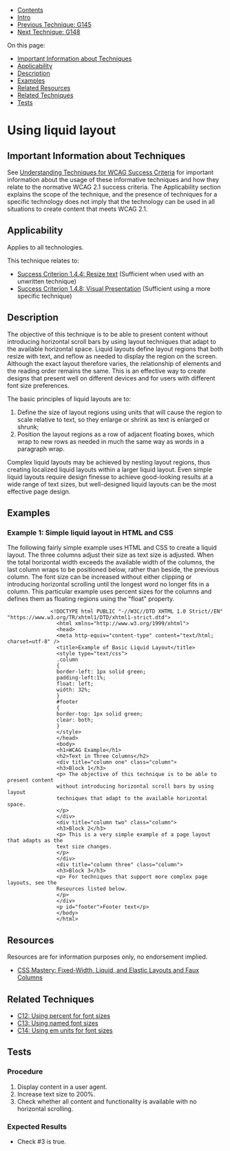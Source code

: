 -   [Contents](https://www.w3.org/WAI/WCAG21/Techniques/#techniques "Table of Contents")
-   [Intro](https://www.w3.org/WAI/WCAG21/Techniques/#introduction "Introduction to Techniques")
-   [Previous Technique: G145](G145)
-   [Next Technique: G148](G148)

On this page:

-   [Important Information about Techniques](#important-information)
-   [Applicability](#applicability)
-   [Description](#description)
-   [Examples](#examples)
-   [Related Resources](#resources)
-   [Related Techniques](#related)
-   [Tests](#tests)

Using liquid layout
===================

Important Information about Techniques
--------------------------------------

See [Understanding Techniques for WCAG Success Criteria](https://www.w3.org/WAI/WCAG21/Understanding/understanding-techniques) for important information about the usage of these informative techniques and how they relate to the normative WCAG 2.1 success criteria. The Applicability section explains the scope of the technique, and the presence of techniques for a specific technology does not imply that the technology can be used in all situations to create content that meets WCAG 2.1.

Applicability
-------------

Applies to all technologies.

This technique relates to:

-   [Success Criterion 1.4.4: Resize text](https://www.w3.org/WAI/WCAG21/Understanding/resize-text) (Sufficient when used with an unwritten technique)
-   [Success Criterion 1.4.8: Visual Presentation](https://www.w3.org/WAI/WCAG21/Understanding/visual-presentation) (Sufficient using a more specific technique)

Description
-----------

The objective of this technique is to be able to present content without introducing horizontal scroll bars by using layout techniques that adapt to the available horizontal space. Liquid layouts define layout regions that both resize with text, and reflow as needed to display the region on the screen. Although the exact layout therefore varies, the relationship of elements and the reading order remains the same. This is an effective way to create designs that present well on different devices and for users with different font size preferences.

The basic principles of liquid layouts are to:

1.  Define the size of layout regions using units that will cause the region to scale relative to text, so they enlarge or shrink as text is enlarged or shrunk;
2.  Position the layout regions as a row of adjacent floating boxes, which wrap to new rows as needed in much the same way as words in a paragraph wrap.

Complex liquid layouts may be achieved by nesting layout regions, thus creating localized liquid layouts within a larger liquid layout. Even simple liquid layouts require design finesse to achieve good-looking results at a wide range of text sizes, but well-designed liquid layouts can be the most effective page design.

Examples
--------

### Example 1: Simple liquid layout in HTML and CSS

The following fairly simple example uses HTML and CSS to create a liquid layout. The three columns adjust their size as text size is adjusted. When the total horizontal width exceeds the available width of the columns, the last column wraps to be positioned below, rather than beside, the previous column. The font size can be increased without either clipping or introducing horizontal scrolling until the longest word no longer fits in a column. This particular example uses percent sizes for the columns and defines them as floating regions using the "float" property.

                  <!DOCTYPE html PUBLIC "-//W3C//DTD XHTML 1.0 Strict//EN" "https://www.w3.org/TR/xhtml1/DTD/xhtml1-strict.dtd">
                    <html xmlns="http://www.w3.org/1999/xhtml">
                    <head>
                    <meta http-equiv="content-type" content="text/html; charset=utf-8" />
                    <title>Example of Basic Liquid Layout</title>
                    <style type="text/css">
                    .column
                    {
                    border-left: 1px solid green;
                    padding-left:1%;
                    float: left;
                    width: 32%;
                    }
                    #footer
                    {
                    border-top: 1px solid green;
                    clear: both;
                    }
                    </style>
                    </head>
                    <body>
                    <h1>WCAG Example</h1>
                    <h2>Text in Three Columns</h2>
                    <div title="column one" class="column">
                    <h3>Block 1</h3>
                    <p> The objective of this technique is to be able to present content 
                    without introducing horizontal scroll bars by using layout 
                    techniques that adapt to the available horizontal space.
                    </p>
                    </div>
                    <div title="column two" class="column">
                    <h3>Block 2</h3>
                    <p> This is a very simple example of a page layout that adapts as the
                    text size changes.
                    </p>
                    </div>
                    <div title="column three" class="column">
                    <h3>Block 3</h3>
                    <p> For techniques that support more complex page layouts, see the
                    Resources listed below.
                    </p>
                    </div>
                    <p id="footer">Footer text</p>
                    </body>
                    </html>
                

Resources
---------

Resources are for information purposes only, no endorsement implied.

-   [CSS Mastery: Fixed-Width, Liquid, and Elastic Layouts and Faux Columns](http://webreference.com/authoring/style/sheets/css_mastery2/index-2.html)

Related Techniques
------------------

-   [C12: Using percent for font sizes](https://www.w3.org/WAI/WCAG21/Techniques/css/C12)
-   [C13: Using named font sizes](https://www.w3.org/WAI/WCAG21/Techniques/css/C13)
-   [C14: Using em units for font sizes](https://www.w3.org/WAI/WCAG21/Techniques/css/C14)

Tests
-----

### Procedure

1.  Display content in a user agent.
2.  Increase text size to 200%.
3.  Check whether all content and functionality is available with no horizontal scrolling.

### Expected Results

-   Check \#3 is true.
